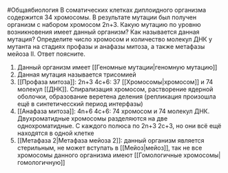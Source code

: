 #Общаябиология 
В соматических клетках диплоидного организма содержится 34 хромосомы. В результате мутации был получен организм с набором хромосом 2n+3. Какую мутацию по уровню возникновения имеет данный организм? Как называется данная мутация? Определите число хромосом и количество молекул ДНК у мутанта на стадиях профазы и анафазы митоза, а также метафазы мейоза II. Ответ поясните.

1. Данный организм имеет [[Геномные мутации|геномную мутацию]]  
2. Данная мутация называется трисомией
3. [[Профаза митоза]]: 2n+3 4c+6: 37 [[Хромосомы|хромосом]] и 74 молекул [[ДНК]]. Спирализация хромосом, растворение ядерной оболочки, образование веретена деления (репликация произошла ещё в синтетичесский период интерфазы)
4. [[Анафаза митоза]]: 4n+6 4c+6: 74 хромосом и 74 молекул ДНК. Двухроматидные хромосомы разделяются на две однохроматидные. С каждого полюса по 2n+3 2c+3, но они всё ещё находятся в одной клетке
5. [[Метафаза 2|Метафаза мейоза 2]]: данный организм является стерильным, не может вступать в [[Мейоз|мейоз]], так не все хромосомы данного организма имеют [[Гомологичные хромосомы|гомологичную]] 